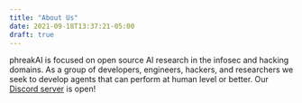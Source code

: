```yaml
---
title: "About Us"
date: 2021-09-18T13:37:21-05:00
draft: true
---
```


phreakAI is focused on open source AI research in the infosec and hacking domains. As a group of developers, engineers, hackers, and researchers we seek to develop agents that can perform at human level or better. Our [Discord server](https://discord.gg/MpH97YZNFH) is open!